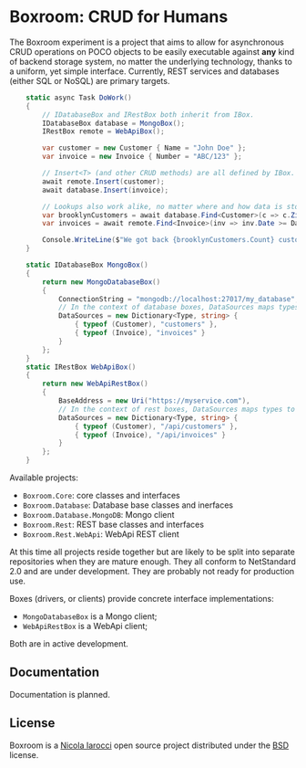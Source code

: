 ﻿# Boxroom: CRUD for Humans

The Boxroom experiment is a project that aims to allow for asynchronous CRUD
operations on POCO objects to be easily executable against **any** kind of
backend storage system, no matter the underlying technology, thanks to a
uniform, yet simple interface. Currently, REST services and databases (either
SQL or NoSQL) are primary targets.

```cs
    static async Task DoWork()
    {
        // IDatabaseBox and IRestBox both inherit from IBox.
        IDatabaseBox database = MongoBox();
        IRestBox remote = WebApiBox();

        var customer = new Customer { Name = "John Doe" };
        var invoice = new Invoice { Number = "ABC/123" };

        // Insert<T> (and other CRUD methods) are all defined by IBox.
        await remote.Insert(customer);
        await database.Insert(invoice);

        // Lookups also work alike, no matter where and how data is stored.
        var brooklynCustomers = await database.Find<Customer>(c => c.Zip == "11201");
        var invoices = await remote.Find<Invoice>(inv => inv.Date >= DateTime.Now.AddDays(-10), new FindOptions<Invoice> { IfModifiedSince = DateTime.Now.Date });

        Console.WriteLine($"We got back {brooklynCustomers.Count} customers and {invoices.Count} invoices");
    }

    static IDatabaseBox MongoBox()
    {
        return new MongoDatabaseBox()
        {
            ConnectionString = "mongodb://localhost:27017/my_database",
            // In the context of database boxes, DataSources maps types to tables/collections.
            DataSources = new Dictionary<Type, string> {
                { typeof (Customer), "customers" },
                { typeof (Invoice), "invoices" }
            }
        };
    }
    static IRestBox WebApiBox()
    {
        return new WebApiRestBox()
        {
            BaseAddress = new Uri("https://myservice.com"),
            // In the context of rest boxes, DataSources maps types to endpoints.
            DataSources = new Dictionary<Type, string> {
                { typeof (Customer), "/api/customers" },
                { typeof (Invoice), "/api/invoices" }
            }
        };
    }
```

Available projects:

- `Boxroom.Core`: core classes and interfaces
- `Boxroom.Database`: Database base classes and inerfaces
- `Boxroom.Database.MongoDB`: Mongo client
- `Boxroom.Rest`: REST base classes and interfaces
- `Boxroom.Rest.WebApi`: WebApi REST client

At this time all projects reside together but are likely to be split into
separate repositories when they are mature enough. They all conform to
NetStandard 2.0 and are under development. They are probably not ready for
production use.

Boxes (drivers, or clients) provide concrete interface implementations:

- `MongoDatabaseBox` is a Mongo client;
- `WebApiRestBox` is a WebApi client;

Both are in active development.

## Documentation

Documentation is planned.

## License

Boxroom is a [Nicola Iarocci](https://nicolaiarocci.com) open source
project distributed under the
[BSD](https://raw.githubusercontent.com/nicolaiarocci/Boxroom/master/LICENSE) license.